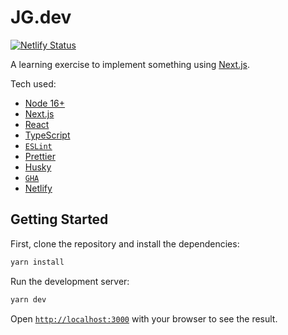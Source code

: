 # JG.dev

[![Netlify Status](https://api.netlify.com/api/v1/badges/ba397ab4-2c96-4a6b-ada3-6c4151a89978/deploy-status)](https://app.netlify.com/sites/jg-dev/deploys)

A learning exercise to implement something using [Next.js](https://nextjs.org).

Tech used:

- [Node 16+](https://nodejs.org/en/)
- [Next.js](https://nextjs.org)
- [React](https://reactjs.org)
- [TypeScript](https://www.typescriptlang.org)
- [`ESLint`](https://eslint.org)
- [Prettier](https://prettier.io)
- [Husky](https://typicode.github.io/husky/#/)
- [`GHA`](https://github.com/features/actions)
- [Netlify](https://www.netlify.com)

## Getting Started

First, clone the repository and install the dependencies:

```bash
yarn install
```

Run the development server:

```bash
yarn dev
```

Open [`http://localhost:3000`](http://localhost:3000) with your browser to see the result.
